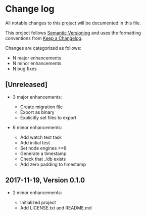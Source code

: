 # Change log

All notable changes to this project will be documented in this file.

This project follows [Semantic Versioning](http://semver.org/) and uses the formatting conventions from [Keep a Changelog](http://keepachangelog.com).

Changes are categorized as follows:

* N major enhancements
* N minor enhancements
* N bug fixes

## [Unreleased]

* 3 major enhancements:

  * Create migration file
  * Export as binary
  * Explicitly set files to export

* 6 minor enhancements:

  * Add watch test task
  * Add initial test
  * Set node engines >=8
  * Generate a timestamp
  * Check that ./db exists
  * Add zero padding to timestamp

## 2017-11-19, Version 0.1.0

* 2 minor enhancements:

  * Initialized project
  * Add LICENSE.txt and README.md
